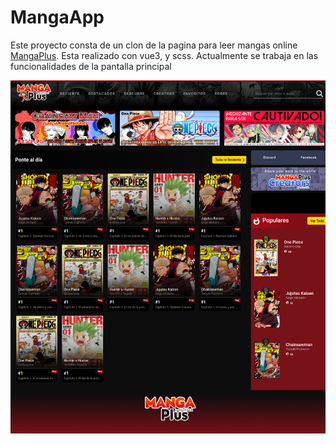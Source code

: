 # MangaApp 
Este proyecto consta de un clon de la pagina para leer mangas online <a href="https://mangaplus.shueisha.co.jp/updates">MangaPlus</a>.
Esta realizado con vue3, y scss.
Actualmente se trabaja en las funcionalidades de la pantalla principal

<img src="./public/screenshotv2.png" alt="screenshotv2">
